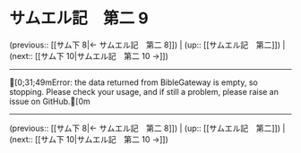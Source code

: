 # サムエル記　第二 9

(previous:: [[サム下 8|← サムエル記　第二 8]]) | (up:: [[サムエル記　第二]]) | (next:: [[サム下 10|サムエル記　第二 10 →]])

***
[0;31;49mError: the data returned from BibleGateway is empty, so stopping. Please check your usage, and if still a problem, please raise an issue on GitHub.[0m

***

(previous:: [[サム下 8|← サムエル記　第二 8]]) | (up:: [[サムエル記　第二]]) | (next:: [[サム下 10|サムエル記　第二 10 →]])
